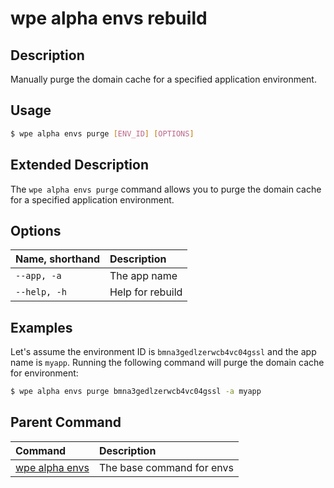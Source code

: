 # wpe alpha envs rebuild

## Description
Manually purge the domain cache for a specified application environment.

## Usage

```bash
$ wpe alpha envs purge [ENV_ID] [OPTIONS]
```

## Extended Description

The `wpe alpha envs purge` command allows you to purge the domain cache for a specified application environment.

## Options

| Name, shorthand | Description      |
|:----------------|:-----------------|
| `--app, -a`     | The app name     |
| `--help, -h`    | Help for rebuild |

## Examples

Let's assume the environment ID is `bmna3gedlzerwcb4vc04gssl` and the app name is `myapp`. Running the following command will purge the domain cache for environment:

```bash
$ wpe alpha envs purge bmna3gedlzerwcb4vc04gssl -a myapp
```

## Parent Command
| Command                                         | Description               |
|:------------------------------------------------|:--------------------------|
| [wpe alpha envs](/reference/cli/wpe/alpha/envs) | The base command for envs |
